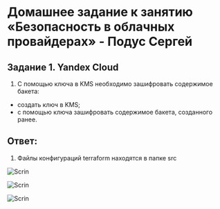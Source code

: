 # Домашнее задание к занятию «Безопасность в облачных провайдерах»  - Подус Сергей

## Задание 1. Yandex Cloud   

1. С помощью ключа в KMS необходимо зашифровать содержимое бакета:

 - создать ключ в KMS;
 - с помощью ключа зашифровать содержимое бакета, созданного ранее.

## Ответ:

1. Файлы конфигураций terraform находятся в папке src

![Scrin](https://github.com/Wanderwille/scrinshot/blob/scrin2/clopro3/backet.png)

![Scrin](https://github.com/Wanderwille/scrinshot/blob/scrin2/clopro3/key.png)

![Scrin](https://github.com/Wanderwille/scrinshot/blob/scrin2/clopro3/enc.png)